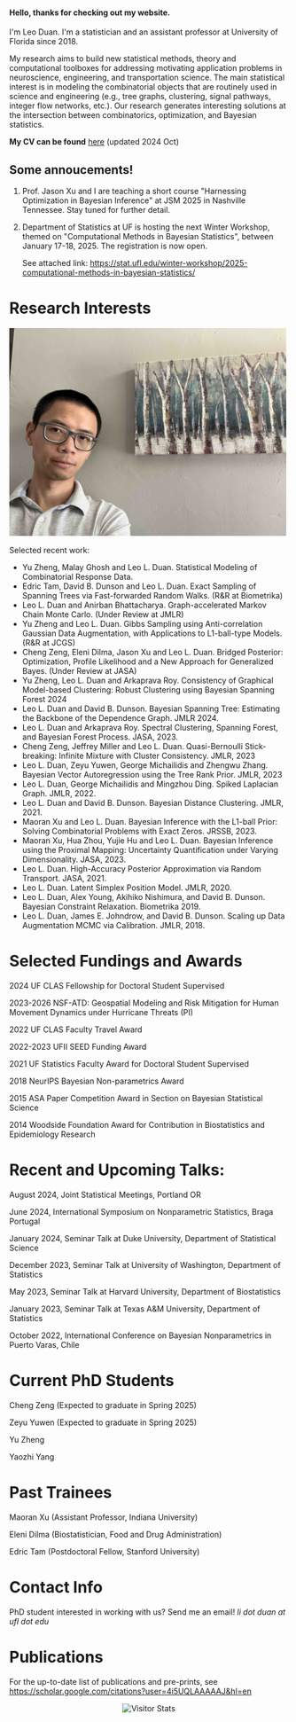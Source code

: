 #### Hello, thanks for checking out my website.

I'm Leo Duan. I'm a statistician and an assistant professor at University of Florida since 2018.

My research aims to build new statistical methods, theory and computational toolboxes for addressing motivating application problems in 
neuroscience, engineering, and transportation science. The main statistical interest is in modeling the combinatorial objects that are routinely
used in science and engineering (e.g., tree graphs, clustering, signal pathways, integer flow networks, etc.).
Our research generates interesting solutions at the intersection between combinatorics, optimization, and Bayesian statistics.

**My CV can be found** [here](leo_duan_cv.pdf)  (updated 2024 Oct)



## Some annoucements!

1. Prof. Jason Xu and I are teaching a short course "Harnessing Optimization in Bayesian Inference" at JSM 2025 in Nashville Tennessee. Stay tuned for further detail.

2. Department of Statistics at UF is hosting the next Winter Workshop, themed on "Computational Methods in Bayesian Statistics", between January 17-18, 2025. The registration is now open.
  
   See attached link: https://stat.ufl.edu/winter-workshop/2025-computational-methods-in-bayesian-statistics/


# Research Interests

<img src="photo.jpg" alt="drawing" width="500"/>

Selected recent work:

*   Yu Zheng, Malay Ghosh and Leo L. Duan. Statistical Modeling of Combinatorial Response Data.
*   Edric Tam, David B. Dunson and Leo L. Duan. Exact Sampling of Spanning Trees via Fast-forwarded Random Walks. (R&R at Biometrika)
*   Leo L. Duan and Anirban Bhattacharya. Graph-accelerated Markov Chain Monte Carlo. (Under Review at JMLR)
*   Yu Zheng and Leo L. Duan. Gibbs Sampling using Anti-correlation Gaussian Data Augmentation, with Applications to L1-ball-type Models. (R&R at JCGS)
*   Cheng Zeng, Eleni Dilma, Jason Xu and Leo L. Duan. Bridged Posterior: Optimization, Profile Likelihood and a New Approach for Generalized Bayes.  (Under Review at JASA)
*   Yu Zheng, Leo L. Duan and Arkaprava Roy. Consistency of Graphical Model-based Clustering: Robust Clustering using Bayesian Spanning Forest 2024
*   Leo L. Duan and David B. Dunson. Bayesian Spanning Tree: Estimating the Backbone of the Dependence Graph. JMLR 2024.
*   Leo L. Duan and Arkaprava Roy.  Spectral Clustering, Spanning Forest, and Bayesian Forest Process. JASA, 2023.
*   Cheng Zeng, Jeffrey Miller and Leo L. Duan. Quasi-Bernoulli Stick-breaking: Infinite Mixture with Cluster Consistency. JMLR, 2023
*   Leo L. Duan, Zeyu Yuwen, George Michailidis and Zhengwu Zhang.  Bayesian Vector Autoregression using the Tree Rank Prior. JMLR, 2023
*   Leo L. Duan, George Michailidis and Mingzhou Ding. Spiked Laplacian Graph. JMLR, 2022.
*   Leo L. Duan and David B. Dunson. Bayesian Distance Clustering. JMLR, 2021.
*   Maoran Xu and Leo L. Duan. Bayesian Inference with the L1-ball Prior: Solving Combinatorial Problems with Exact Zeros. JRSSB, 2023.
*   Maoran Xu, Hua Zhou, Yujie Hu and Leo L. Duan. Bayesian Inference using the Proximal Mapping: Uncertainty Quantification under Varying Dimensionality.  JASA, 2023.
*   Leo L. Duan.  High-Accuracy Posterior Approximation via Random Transport. JASA, 2021.
*   Leo L. Duan. Latent Simplex Position Model. JMLR, 2020.
*   Leo L. Duan, Alex Young, Akihiko Nishimura, and David B. Dunson. Bayesian Constraint Relaxation. Biometrika 2019.
*   Leo L. Duan, James E. Johndrow, and David B. Dunson. Scaling up Data Augmentation MCMC via Calibration. JMLR, 2018.




# Selected Fundings and Awards

2024 UF CLAS Fellowship for Doctoral Student Supervised

2023-2026 NSF-ATD: Geospatial Modeling and Risk Mitigation for Human Movement Dynamics under Hurricane Threats (PI)

2022 UF CLAS Faculty Travel Award

2022-2023 UFII SEED Funding Award

2021 UF Statistics Faculty Award for Doctoral Student Supervised

2018 NeurIPS Bayesian Non-parametrics Award

2015 ASA Paper Competition Award in Section on Bayesian Statistical Science

2014 Woodside Foundation Award for Contribution in Biostatistics and Epidemiology Research


# Recent and Upcoming Talks:

August 2024, Joint Statistical Meetings, Portland OR

June 2024, International Symposium on Nonparametric Statistics, Braga Portugal

January 2024, Seminar Talk at Duke University, Department of Statistical Science

December 2023, Seminar Talk at University of Washington, Department of Statistics

May 2023, Seminar Talk at Harvard University, Department of Biostatistics 

January 2023, Seminar Talk at Texas A&M University, Department of Statistics

October 2022, International Conference on Bayesian Nonparametrics in Puerto Varas, Chile

# Current PhD Students

Cheng Zeng (Expected to graduate in Spring 2025)

Zeyu Yuwen (Expected to graduate in Spring 2025)

Yu Zheng

Yaozhi Yang

# Past Trainees

Maoran Xu (Assistant Professor, Indiana University)

Eleni Dilma (Biostatistician, Food and Drug Administration)

Edric Tam (Postdoctoral Fellow, Stanford University)

# Contact Info
PhD student interested in working with us? Send me an email!
_li dot duan at ufl dot edu_


# Publications

For the up-to-date list of publications and pre-prints, see https://scholar.google.com/citations?user=4i5UQLAAAAAJ&hl=en

<div align="center">
        <img alt="Visitor Stats" 
            src="https://widgetbite.com/stats/leoduan"/>  
</div>


